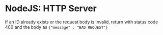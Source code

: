 # NodeJS: HTTP Server

If an ID already exists or the request body is invalid,
return with status code 400 and the body as `{"message" : "BAD REQUEST"}`

